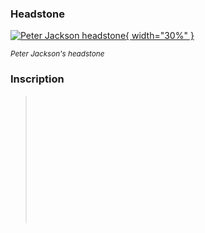 ### Headstone  

[![Peter Jackson headstone](../assets/peter-jackson-headstone.jpg){ width="30%" }](../assets/peter-jackson-headstone.jpg)

*<small>Peter Jackson's headstone</small>*

### Inscription

> <br>
> <br>
> <br>
> <br>
> <br>
> <br>
> <br>
> <br>
> <br>
> <br>
> <br>
> <br>
